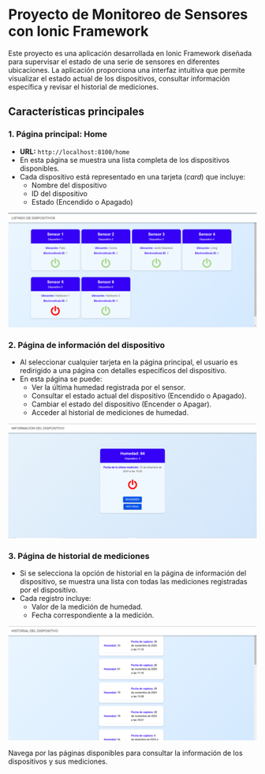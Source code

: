 # Proyecto de Monitoreo de Sensores con Ionic Framework

Este proyecto es una aplicación desarrollada en Ionic Framework diseñada para supervisar el estado de una serie de sensores en diferentes ubicaciones. La aplicación proporciona una interfaz intuitiva que permite visualizar el estado actual de los dispositivos, consultar información específica y revisar el historial de mediciones.

## Características principales

### 1. Página principal: Home
- **URL:** `http://localhost:8100/home`
- En esta página se muestra una lista completa de los dispositivos disponibles.
- Cada dispositivo está representado en una tarjeta (*card*) que incluye:
  - Nombre del dispositivo
  - ID del dispositivo
  - Estado (Encendido o Apagado)

![home.png](imagenes/home.png) <!-- Imagen 1 de ejemplo -->

### 2. Página de información del dispositivo
- Al seleccionar cualquier tarjeta en la página principal, el usuario es redirigido a una página con detalles específicos del dispositivo.
- En esta página se puede:
  - Ver la última humedad registrada por el sensor.
  - Consultar el estado actual del dispositivo (Encendido o Apagado).
  - Cambiar el estado del dispositivo (Encender o Apagar).
  - Acceder al historial de mediciones de humedad.

![Información del dispositivo](imagenes/info.png) <!-- Imagen 2 de ejemplo -->

### 3. Página de historial de mediciones
- Si se selecciona la opción de historial en la página de información del dispositivo, se muestra una lista con todas las mediciones registradas por el dispositivo.
- Cada registro incluye:
  - Valor de la medición de humedad.
  - Fecha correspondiente a la medición.

![log](imagenes/log.png) <!-- Imagen 3 de ejemplo -->

Navega por las páginas disponibles para consultar la información de los dispositivos y sus mediciones.

